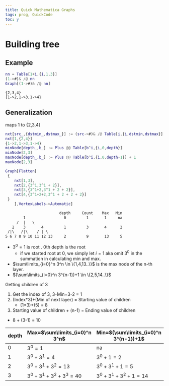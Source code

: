 ```yaml
---
title: Quick Mathematica Graphs
tags: prog, QuickCode
toc: y
---
```

# Building tree

## Example

```m
nn = Table[1+i,{i,1,3}]
(1->#)& /@ nn
Graph[(1->#)& /@ nn]
```
```
{2,3,4}
{1->2,1->3,1->4}
```

## Generalization

maps 1 to {2,3,4}

```m
nxt[src_,{dstmin_,dstmax_}] := (src->#)& /@ Table[i,{i,dstmin,dstmax}]
nxt[1,{2,4}]
{1->2,1->3,1->4}
minNode[depth_,b_] := Plus @@ Table[b^i,{i,0,depth}] 
minNode[2,3]
maxNode[depth_,b_] := Plus @@ Table[b^i,{i,0,depth-1}] + 1 
maxNode[2,3]
```

```m
Graph[Flatten[
 {
    nxt[1,3],
    nxt[2,{3^1,3^1 + 2}],
    nxt[3,{3^1+2,3^1 + 2 + 2}],
    nxt[4,{3^1+2+2,3^1 + 2 + 2 + 2}]
 }
    ],VertexLabels->Automatic]
```

```txt   
                        depth     Count    Max   Min   
        1                 0         1       1     na
     /  |   \      
   2    3       4         1         3       4      2
 /|\   /|\    / | \   
5 6 7 8 9 10 11 12 13     2         9       13     5
```

* $3^0 = 1$ is root . 0th depth is the root
    * if we started root at 0, we simply let $i=1$ aka omit $3^0$ in the summation in calculating min and max.
* $\sum\limits_{i=0}^n 3^n \in \{1,4,13..\}$ is the max node of the n-th layer. 
* $(\sum\limits_{i=0}^n 3^{n-1})+1 \in \{2,5,14..\}$

Getting children of 3

1. Get the index of 3, 3-Min=3-2 = 1
2. (Index*3)+(Min of next layer) = Starting value of children
   * (1*3)+(5) = 8
3. Starting value of children + (n-1) = Ending value of children
  * 8 + (3-1) = 10

| depth | Max=$\sum\limits_{i=0}^n 3^n$ | Min=$(\sum\limits_{i=0}^n 3^{n-1})+1$
| - | --- | --- |
| $0$ | $3^0=1$| na |
| $1$ | $3^0+3^1=4$ | $3^0+1=2$ |
| $2$ | $3^0+3^1+3^2=13$ | $3^0+3^1+1=5$
|$3$ |$3^0+3^1+3^2+3^3=40$ | $3^0+3^1+3^2+1=14$ |
